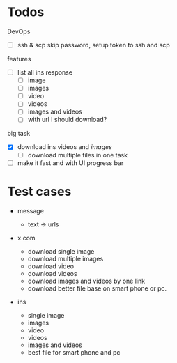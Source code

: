 # Todos

DevOps

- [ ] ssh & scp skip password, setup token to ssh and scp

features

- [ ] list all ins response
  - [ ] image
  - [ ] images
  - [ ] video
  - [ ] videos
  - [ ] images and videos
  - [ ] with url I should download?

big task

- [x] download ins videos and _images_
  - [ ] download multiple files in one task
- [ ] make it fast and with UI progress bar

# Test cases

- message

  - text -> urls

- x.com

  - download single image
  - download multiple images
  - download video
  - download videos
  - download images and videos by one link
  - download better file base on smart phone or pc.

- ins
  - single image
  - images
  - video
  - videos
  - images and videos
  - best file for smart phone and pc
